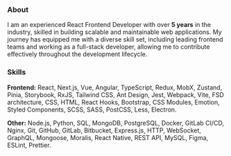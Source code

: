 ### About

I am an experienced React Frontend Developer with over **5 years** in the industry, skilled in building scalable and maintainable web applications. My journey has equipped me with a diverse skill set, including leading frontend teams and working as a full-stack developer, allowing me to contribute effectively throughout the development lifecycle.

### Skills
**Frontend:** React, Next.js, Vue, Angular, TypeScript, Redux, MobX, Zustand, Pinia, Storybook, RxJS, Tailwind CSS, Ant Design, Jest, Webpack, Vite, FSD architecture, CSS, HTML, React Hooks, Bootstrap, CSS Modules, Emotion, Styled Components, SCSS, SASS, PostCSS, Less, Electron.

**Other:** Node.js, Python, SQL, MongoDB, PostgreSQL, Docker, GitLab CI/CD, Nginx, Git, GitHub, GitLab, Bitbucket, Express.js, HTTP, WebSocket, GraphQL, Mongoose, Moralis, React Native, REST API, MySQL, Figma, ESLint, Prettier.
